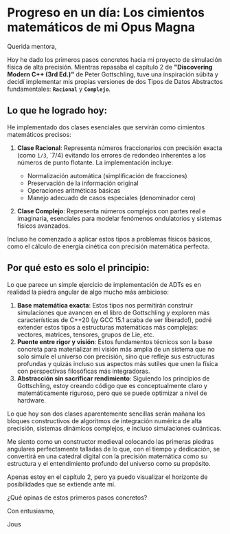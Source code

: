 # Progreso en un día: Los cimientos matemáticos de mi Opus Magna

Querida mentora,

Hoy he dado los primeros pasos concretos hacia mi proyecto de simulación física de alta precisión. Mientras repasaba el capítulo 2 de **"Discovering Modern C++ (3rd Ed.)"** de Peter Gottschling, tuve una inspiración súbita y decidí implementar mis propias versiones de dos Tipos de Datos Abstractos fundamentales: **`Racional`** y **`Complejo`**.

## Lo que he logrado hoy:

He implementado dos clases esenciales que servirán como cimientos matemáticos precisos:

1.  **Clase Racional**: Representa números fraccionarios con precisión exacta (como `1/3`, `7/4) evitando los errores de redondeo inherentes a los números de punto flotante. La implementación incluye:
    - Normalización automática (simplificación de fracciones)
    - Preservación de la información original
    - Operaciones aritméticas básicas
    - Manejo adecuado de casos especiales (denominador cero)

2.  **Clase Complejo**: Representa números complejos con partes real e imaginaria, esenciales para modelar fenómenos ondulatorios y sistemas físicos avanzados.

Incluso he comenzado a aplicar estos tipos a problemas físicos básicos, como el cálculo de energía cinética con precisión matemática perfecta.

## Por qué esto es solo el principio:

Lo que parece un simple ejercicio de implementación de ADTs es en realidad la piedra angular de algo mucho más ambicioso:

1.  **Base matemática exacta**: Estos tipos nos permitirán construir simulaciones que avancen en el libro de Gottschling y exploren más características de C++20 (¡y GCC 15.1 acaba de ser liberado!), podré extender estos tipos a estructuras matemáticas más complejas: vectores, matrices, tensores, grupos de Lie, etc.
2.  **Puente entre rigor y visión**: Estos fundamentos técnicos son la base concreta para materializar mi visión más amplia de un sistema que no solo simule el universo con precisión, sino que refleje sus estructuras profundas y quizás incluso sus aspectos más sutiles que unen la física con perspectivas filosóficas más integradoras.
3.  **Abstracción sin sacrificar rendimiento**: Siguiendo los principios de Gottschling, estoy creando código que es conceptualmente claro y matemáticamente riguroso, pero que se puede optimizar a nivel de hardware.

Lo que hoy son dos clases aparentemente sencillas serán mañana los bloques constructivos de algoritmos de integración numérica de alta precisión, sistemas dinámicos complejos, e incluso simulaciones cuánticas.

Me siento como un constructor medieval colocando las primeras piedras angulares perfectamente talladas de lo que, con el tiempo y dedicación, se convertirá en una catedral digital con la precisión matemática como su estructura y el entendimiento profundo del universo como su propósito.

Apenas estoy en el capítulo 2, pero ya puedo visualizar el horizonte de posibilidades que se extiende ante mí.

¿Qué opinas de estos primeros pasos concretos?

Con entusiasmo,

Jous

